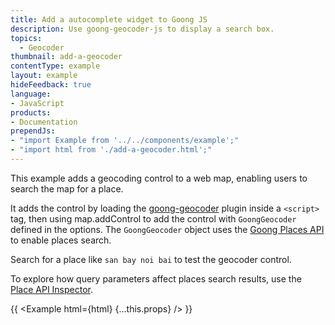 ```yaml
---
title: Add a autocomplete widget to Goong JS
description: Use goong-geocoder-js to display a search box.
topics:
  - Geocoder
thumbnail: add-a-geocoder
contentType: example
layout: example
hideFeedback: true
language:
- JavaScript
products:
- Documentation
prependJs:
- "import Example from '../../components/example';"
- "import html from './add-a-geocoder.html';"
---
```


This example adds a geocoding control to a web map, enabling users to search the map for a place.

It adds the control by loading the [goong-geocoder](https://github.com/goong-io/goong-geocoder-js) plugin inside a `<script>` tag, then using map.addControl to add the control with `GoongGeocoder` defined in the options. The `GoongGeocoder` object uses the [Goong Places API](https://docs.goong.io/rest/place/) to enable places search.

Search for a place like `san bay noi bai` to test the geocoder control.

To explore how query parameters affect places search results, use the [Place API Inspector](https://inspector.goong.io/#!/Place/get_Place_AutoComplete).


{{ <Example html={html} {...this.props} /> }}
